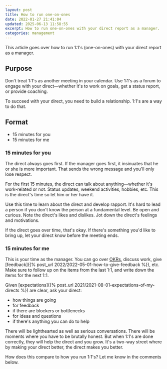 ```yaml
---
layout: post
title: How to run one-on-ones
date: 2022-01-27 21:41:04
updated: 2025-06-13 11:58:55
excerpt: How to run one-on-ones with your direct report as a manager.
categories: management
---
```


This article goes over how to run 1:1's (one-on-ones) with your direct report as a manager.

## Purpose

Don't treat 1:1's as another meeting in your calendar. Use 1:1's as a forum to engage with your direct&mdash;whether it's to work on goals, get a status report, or provide coaching.

To succeed with your direct, you need to build a relationship. 1:1's are a way to do that.

## Format

- 15 minutes for you
- 15 minutes for me

### 15 minutes for you

The direct always goes first. If the manager goes first, it insinuates that he or she is more important. That sends the wrong message and you'll only lose respect.

For the first 15 minutes, the direct can talk about anything&mdash;whether it's work-related or not. Status updates, weekend activities, hobbies, etc. This is the direct's time so let him or her have it.

Use this time to learn about the direct and develop rapport. It's hard to lead a person if you don't know the person at a fundamental level. Be open and curious. Note the direct's likes and dislikes. Jot down the direct's feelings and motivations.

If the direct goes over time, that's okay. If there's something you'd like to bring up, let your direct know before the meeting ends.

### 15 minutes for me

This is your time as the manager. You can go over [OKRs](https://wikipedia.org/wiki/OKR), discuss work, give [feedback]({% post_url 2022/2022-05-01-how-to-give-feedback %}), etc. Make sure to follow up on the items from the last 1:1, and write down the items for the next 1:1.

Given [expectations]({% post_url 2021/2021-08-01-expectations-of-my-directs %}) are clear, ask your direct:

- how things are going
- for feedback
- if there are blockers or bottlenecks
- for ideas and questions
- if there's anything you can do to help

There will be lighthearted as well as serious conversations. There will be moments where you have to be brutally honest. But when 1:1's are done correctly, they will help the direct and you grow. It's a two-way street where by making your direct better, the direct makes you better.

How does this compare to how you run 1:1's? Let me know in the comments below.
